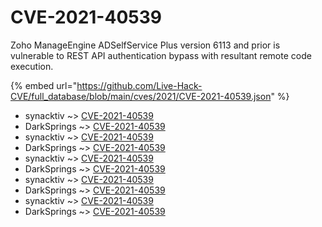 # CVE-2021-40539

Zoho ManageEngine ADSelfService Plus version 6113 and prior is vulnerable to REST API authentication bypass with resultant remote code execution.

{% embed url="https://github.com/Live-Hack-CVE/full_database/blob/main/cves/2021/CVE-2021-40539.json" %}


* synacktiv ~> [CVE-2021-40539](https://www.alice-snow.ru/2021/database/cve-2021-40539/cve-2021-40539-synacktiv)
* DarkSprings ~> [CVE-2021-40539](https://www.alice-snow.ru/2021/database/cve-2021-40539/cve-2021-40539-darksprings)
* synacktiv ~> [CVE-2021-40539](https://www.alice-snow.ru/2021/database/cve-2021-40539/cve-2021-40539-synacktiv)
* DarkSprings ~> [CVE-2021-40539](https://www.alice-snow.ru/2021/database/cve-2021-40539/cve-2021-40539-darksprings)
* synacktiv ~> [CVE-2021-40539](https://www.alice-snow.ru/2021/database/cve-2021-40539/cve-2021-40539-synacktiv)
* DarkSprings ~> [CVE-2021-40539](https://www.alice-snow.ru/2021/database/cve-2021-40539/cve-2021-40539-darksprings)
* synacktiv ~> [CVE-2021-40539](https://www.alice-snow.ru/2021/database/cve-2021-40539/cve-2021-40539-synacktiv)
* DarkSprings ~> [CVE-2021-40539](https://www.alice-snow.ru/2021/database/cve-2021-40539/cve-2021-40539-darksprings)
* synacktiv ~> [CVE-2021-40539](https://www.alice-snow.ru/2021/database/cve-2021-40539/cve-2021-40539-synacktiv)
* DarkSprings ~> [CVE-2021-40539](https://www.alice-snow.ru/2021/database/cve-2021-40539/cve-2021-40539-darksprings)
